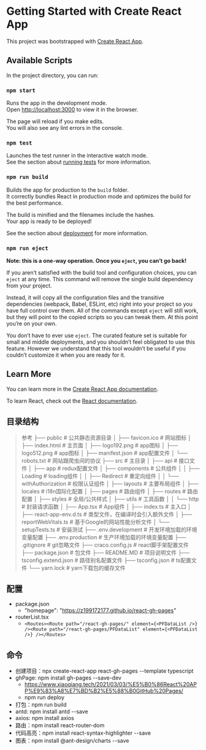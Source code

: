 # Getting Started with Create React App

This project was bootstrapped with [Create React App](https://github.com/facebook/create-react-app).

## Available Scripts

In the project directory, you can run:

### `npm start`

Runs the app in the development mode.\
Open [http://localhost:3000](http://localhost:3000) to view it in the browser.

The page will reload if you make edits.\
You will also see any lint errors in the console.

### `npm test`

Launches the test runner in the interactive watch mode.\
See the section about [running tests](https://facebook.github.io/create-react-app/docs/running-tests) for more information.

### `npm run build`

Builds the app for production to the `build` folder.\
It correctly bundles React in production mode and optimizes the build for the best performance.

The build is minified and the filenames include the hashes.\
Your app is ready to be deployed!

See the section about [deployment](https://facebook.github.io/create-react-app/docs/deployment) for more information.

### `npm run eject`

**Note: this is a one-way operation. Once you `eject`, you can’t go back!**

If you aren’t satisfied with the build tool and configuration choices, you can `eject` at any time. This command will remove the single build dependency from your project.

Instead, it will copy all the configuration files and the transitive dependencies (webpack, Babel, ESLint, etc) right into your project so you have full control over them. All of the commands except `eject` will still work, but they will point to the copied scripts so you can tweak them. At this point you’re on your own.

You don’t have to ever use `eject`. The curated feature set is suitable for small and middle deployments, and you shouldn’t feel obligated to use this feature. However we understand that this tool wouldn’t be useful if you couldn’t customize it when you are ready for it.

## Learn More

You can learn more in the [Create React App documentation](https://facebook.github.io/create-react-app/docs/getting-started).

To learn React, check out the [React documentation](https://reactjs.org/).


## 目录结构
> 参考 
├── public # 公共静态资源目录
│ ├── favicon.ico # 网站图标
│ ├── index.html # 主页面
│ ├── logo192.png # app图标
│ ├── logo512.png # app图标
│ ├── manifest.json # app配置文件
│ └── robots.txt # 网站跟爬虫间的协议
├── src # 主目录
│ ├── api # 接口文件
│ ├── app # redux配置文件
│ ├── components # 公共组件
│ │ ├── Loading # loading组件
│ │ ├── Redirect # 重定向组件
│ │ └── withAuthorization # 权限认证组件
│ ├── layouts # 主要布局组件
│ ├── locales # i18n国际化配置
│ ├── pages # 路由组件
│ ├── routes # 路由配置
│ ├── styles # 全局/公共样式
│ ├── utils # 工具函数
│ │ └── http # 封装请求函数
│ ├── App.tsx # App组件
│ ├── index.ts # 主入口
│ ├── react-app-env.d.ts # 类型文件，在编译时会引入额外文件
│ ├── reportWebVitals.ts # 基于Google的网站性能分析文件
│ └── setupTests.ts # 安装测试
├── .env.development # 开发环境加载的环境变量配置
├── .env.production # 生产环境加载的环境变量配置
├── .gitignore # git忽略文件
├── craco.config.js # react脚手架配置文件
├── package.json # 包文件
├── README.MD # 项目说明文件
├── tsconfig.extend.json # 路径别名配置文件
├── tsconfig.json # ts配置文件
└── yarn.lock # yarn下载包的缓存文件

## 配置
 * package.json  
   * "homepage": "https://z199172177.github.io/react-gh-pages"
 * routerList.tsx
   * `<Routes><Route path="/react-gh-pages/" element={<PFDataList />} /><Route path="/react-gh-pages/PFDataList" element={<PFDataList />} /></Routes>`

## 命令
* 创建项目：npx create-react-app react-gh-pages --template typescript
* ghPage: npm install gh-pages --save-dev
  * https://www.xiaoqiang.tech/2021/03/03/%E5%B0%86React%20APP%E9%83%A8%E7%BD%B2%E5%88%B0GitHub%20Pages/
  * npm run deploy
* 打包：npm run build
* antd: npm install antd --save
* axios: npm install axios 
* 路由：npm install react-router-dom
* 代码高亮：npm install react-syntax-highlighter --save
* 图表：npm install @ant-design/charts --save
